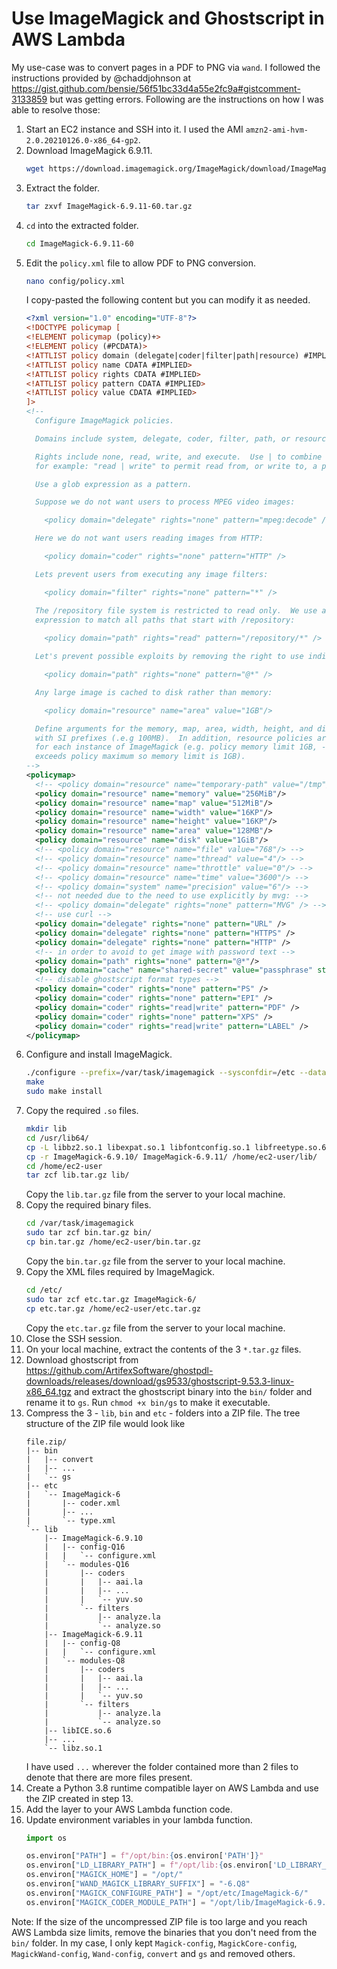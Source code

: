 # Use ImageMagick and Ghostscript in AWS Lambda

My use-case was to convert pages in a PDF to PNG via `wand`. I followed the instructions provided by @chaddjohnson at https://gist.github.com/bensie/56f51bc33d4a55e2fc9a#gistcomment-3133859 but was getting errors. Following are the instructions on how I was able to resolve those:
1. Start an EC2 instance and SSH into it. I used the AMI `amzn2-ami-hvm-2.0.20210126.0-x86_64-gp2`.
2. Download ImageMagick 6.9.11.
    ```bash
    wget https://download.imagemagick.org/ImageMagick/download/ImageMagick-6.9.11-60.tar.gz
    ```
3. Extract the folder.
    ```bash
    tar zxvf ImageMagick-6.9.11-60.tar.gz
    ```
4. `cd` into the extracted folder.
    ```bash
    cd ImageMagick-6.9.11-60
    ```
5. Edit the `policy.xml` file to allow PDF to PNG conversion.
    ```bash
    nano config/policy.xml
    ```
    I copy-pasted the following content but you can modify it as needed.
    ```xml
    <?xml version="1.0" encoding="UTF-8"?>
    <!DOCTYPE policymap [
    <!ELEMENT policymap (policy)+>
    <!ELEMENT policy (#PCDATA)>
    <!ATTLIST policy domain (delegate|coder|filter|path|resource) #IMPLIED>
    <!ATTLIST policy name CDATA #IMPLIED>
    <!ATTLIST policy rights CDATA #IMPLIED>
    <!ATTLIST policy pattern CDATA #IMPLIED>
    <!ATTLIST policy value CDATA #IMPLIED>
    ]>
    <!--
      Configure ImageMagick policies.

      Domains include system, delegate, coder, filter, path, or resource.

      Rights include none, read, write, and execute.  Use | to combine them,
      for example: "read | write" to permit read from, or write to, a path.

      Use a glob expression as a pattern.

      Suppose we do not want users to process MPEG video images:

        <policy domain="delegate" rights="none" pattern="mpeg:decode" />

      Here we do not want users reading images from HTTP:

        <policy domain="coder" rights="none" pattern="HTTP" />

      Lets prevent users from executing any image filters:

        <policy domain="filter" rights="none" pattern="*" />

      The /repository file system is restricted to read only.  We use a glob
      expression to match all paths that start with /repository:
      
        <policy domain="path" rights="read" pattern="/repository/*" />

      Let's prevent possible exploits by removing the right to use indirect reads.

        <policy domain="path" rights="none" pattern="@*" />

      Any large image is cached to disk rather than memory:

        <policy domain="resource" name="area" value="1GB"/>

      Define arguments for the memory, map, area, width, height, and disk resources
      with SI prefixes (.e.g 100MB).  In addition, resource policies are maximums
      for each instance of ImageMagick (e.g. policy memory limit 1GB, -limit 2GB
      exceeds policy maximum so memory limit is 1GB).
    -->
    <policymap>
      <!-- <policy domain="resource" name="temporary-path" value="/tmp"/> -->
      <policy domain="resource" name="memory" value="256MiB"/>
      <policy domain="resource" name="map" value="512MiB"/>
      <policy domain="resource" name="width" value="16KP"/>
      <policy domain="resource" name="height" value="16KP"/>
      <policy domain="resource" name="area" value="128MB"/>
      <policy domain="resource" name="disk" value="1GiB"/>
      <!-- <policy domain="resource" name="file" value="768"/> -->
      <!-- <policy domain="resource" name="thread" value="4"/> -->
      <!-- <policy domain="resource" name="throttle" value="0"/> -->
      <!-- <policy domain="resource" name="time" value="3600"/> -->
      <!-- <policy domain="system" name="precision" value="6"/> -->
      <!-- not needed due to the need to use explicitly by mvg: -->
      <!-- <policy domain="delegate" rights="none" pattern="MVG" /> -->
      <!-- use curl -->
      <policy domain="delegate" rights="none" pattern="URL" />
      <policy domain="delegate" rights="none" pattern="HTTPS" />
      <policy domain="delegate" rights="none" pattern="HTTP" />
      <!-- in order to avoid to get image with password text -->
      <policy domain="path" rights="none" pattern="@*"/>
      <policy domain="cache" name="shared-secret" value="passphrase" stealth="true"/>
      <!-- disable ghostscript format types -->
      <policy domain="coder" rights="none" pattern="PS" />
      <policy domain="coder" rights="none" pattern="EPI" />
      <policy domain="coder" rights="read|write" pattern="PDF" />
      <policy domain="coder" rights="none" pattern="XPS" />
      <policy domain="coder" rights="read|write" pattern="LABEL" />
    </policymap>
    ```
6. Configure and install ImageMagick.
    ```bash
    ./configure --prefix=/var/task/imagemagick --sysconfdir=/etc --datadir=/usr/share --includedir=/usr/include --libdir=/usr/lib64 --libexecdir=/usr/libexec --localstatedir=/var --sharedstatedir=/var/lib --mandir=/usr/share/man --infodir=/usr/share/info --enable-shared=no --enable-static=yes --with-modules --with-perl=no --with-x=no --with-gslib=no --with-lcms --without-rsvg --with-xml --without-dps --disable-hdri --with-quantum-depth=8 --disable-openmp
    make
    sudo make install
    ```
7. Copy the required `.so` files.
    ```bash
    mkdir lib
    cd /usr/lib64/
    cp -L libbz2.so.1 libexpat.so.1 libfontconfig.so.1 libfreetype.so.6 libgs.so.9 libjbig.so.2.0 libjpeg.so.62 liblcms2.so.2 liblzma.so.5 libpng15.so.15 libtiff.so.5 libxml2.so.2 libMagickCore-6.Q16.so.6 libMagickWand-6.Q16.so.6 libXext.so.6 libXt.so.6 libltdl.so.7 libSM.so.6 libICE.so.6 libX11.so.6 libgomp.so.1 libuuid.so.1 libxcb.so.1 libXau.so.6 libMagickCore-6.Q8.so.6 libMagickWand-6.Q8.so.6 libm.so.6 libz.so.1 libjasper.so.1 /home/ec2-user/lib/
    cp -r ImageMagick-6.9.10/ ImageMagick-6.9.11/ /home/ec2-user/lib/
    cd /home/ec2-user
    tar zcf lib.tar.gz lib/
    ```
    Copy the `lib.tar.gz` file from the server to your local machine.
8. Copy the required binary files.
    ```bash
    cd /var/task/imagemagick
    sudo tar zcf bin.tar.gz bin/
    cp bin.tar.gz /home/ec2-user/bin.tar.gz 
    ```
    Copy the `bin.tar.gz` file from the server to your local machine.
9. Copy the XML files required by ImageMagick.
    ```bash
    cd /etc/
    sudo tar zcf etc.tar.gz ImageMagick-6/
    cp etc.tar.gz /home/ec2-user/etc.tar.gz
    ```
    Copy the `etc.tar.gz` file from the server to your local machine.
10. Close the SSH session.
11. On your local machine, extract the contents of the 3 `*.tar.gz` files.
12. Download ghostscript from https://github.com/ArtifexSoftware/ghostpdl-downloads/releases/download/gs9533/ghostscript-9.53.3-linux-x86_64.tgz and extract the ghostscript binary into the `bin/` folder and rename it to `gs`. Run `chmod +x bin/gs` to make it executable.
13. Compress the 3 - `lib`, `bin` and `etc` - folders into a ZIP file. The tree structure of the ZIP file would look like
    ```
    file.zip/
    |-- bin
    |   |-- convert
    |   |-- ...
    |   `-- gs
    |-- etc
    |   `-- ImageMagick-6
    |       |-- coder.xml
    |       |-- ...
    |       `-- type.xml
    `-- lib
        |-- ImageMagick-6.9.10
        |   |-- config-Q16
        |   |   `-- configure.xml
        |   `-- modules-Q16
        |       |-- coders
        |       |   |-- aai.la
        |       |   |-- ...
        |       |   `-- yuv.so
        |       `-- filters
        |           |-- analyze.la
        |           `-- analyze.so
        |-- ImageMagick-6.9.11
        |   |-- config-Q8
        |   |   `-- configure.xml
        |   `-- modules-Q8
        |       |-- coders
        |       |   |-- aai.la
        |       |   |-- ...
        |       |   `-- yuv.so
        |       `-- filters
        |           |-- analyze.la
        |           `-- analyze.so
        |-- libICE.so.6
        |-- ...
        `-- libz.so.1
    ```
    I have used `...` wherever the folder contained more than 2 files to denote that there are more files present.
14. Create a Python 3.8 runtime compatible layer on AWS Lambda and use the ZIP created in step 13.
15. Add the layer to your AWS Lambda function code.
16. Update environment variables in your lambda function.
    ```python
    import os

    os.environ["PATH"] = f"/opt/bin:{os.environ['PATH']}"
    os.environ["LD_LIBRARY_PATH"] = f"/opt/lib:{os.environ['LD_LIBRARY_PATH']}"
    os.environ["MAGICK_HOME"] = "/opt/"
    os.environ["WAND_MAGICK_LIBRARY_SUFFIX"] = "-6.Q8"
    os.environ["MAGICK_CONFIGURE_PATH"] = "/opt/etc/ImageMagick-6/"
    os.environ["MAGICK_CODER_MODULE_PATH"] = "/opt/lib/ImageMagick-6.9.11/modules-Q8/coders/"
    ```

Note: If the size of the uncompressed ZIP file is too large and you reach AWS Lambda size limits, remove the binaries that you don't need from the `bin/` folder. In my case, I only kept `Magick-config`, `MagickCore-config`, `MagickWand-config`, `Wand-config`, `convert` and `gs` and removed others.
